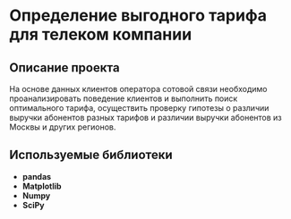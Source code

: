 # Определение выгодного тарифа для телеком компании

## Описание проекта

На основе данных клиентов оператора сотовой связи необходимо проанализировать поведение клиентов и выполнить поиск оптимального тарифа, осуществить проверку гипотезы о различии выручки абонентов разных тарифов и различии выручки абонентов из Москвы и других регионов.

## Используемые библиотеки

- **pandas**
- **Matplotlib**
- **Numpy**
- **SciPy**
